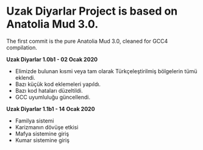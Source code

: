 # Uzak Diyarlar Project is based on Anatolia Mud 3.0.

The first commit is the pure Anatolia Mud 3.0, cleaned for GCC4 compilation.

<b>Uzak Diyarlar 1.0b1 - 02 Ocak 2020</b>
- Elimizde bulunan kısmi veya tam olarak Türkçeleştirilmiş bölgelerin tümü eklendi.
- Bazı küçük kod eklemeleri yapıldı.
- Bazı kod hataları düzeltildi.
- GCC uyumluluğu güncellendi.

<b>Uzak Diyarlar 1.1b1 - 14 Ocak 2020</b>
- Familya sistemi
- Karizmanın dövüşe etkisi
- Mafya sistemine giriş
- Kumar sistemine giriş
